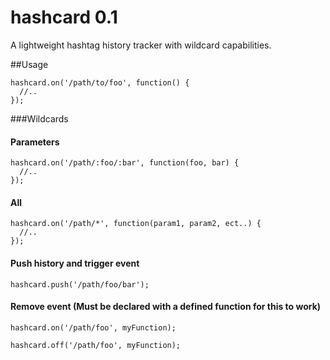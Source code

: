 hashcard 0.1
========

A lightweight hashtag history tracker with wildcard capabilities.

##Usage

    hashcard.on('/path/to/foo', function() {
      //..
    });

###Wildcards

#### Parameters
    hashcard.on('/path/:foo/:bar', function(foo, bar) {
      //..
    });

#### All
    hashcard.on('/path/*', function(param1, param2, ect..) {
      //..
    });

#### Push history and trigger event
    hashcard.push('/path/foo/bar');

#### Remove event (Must be declared with a defined function for this to work)

    hashcard.on('/path/foo', myFunction);

    hashcard.off('/path/foo', myFunction);

